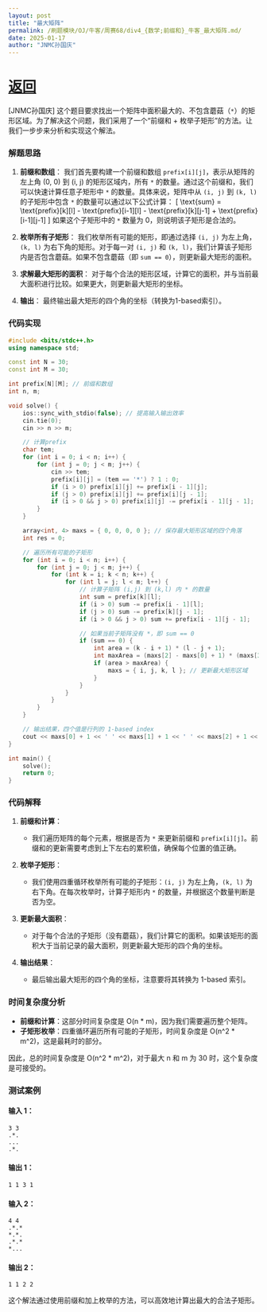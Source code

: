 ```yaml
---
layout: post
title: "最大矩阵"
permalink: /刷题模块/OJ/牛客/周赛68/div4_{数学;前缀和}_牛客_最大矩阵.md/
date: 2025-01-17
author: "JNMC孙国庆"
---
```


# [返回](https://aliceauto.github.io/%E5%88%B7%E9%A2%98%E6%A8%A1%E5%9D%97/OJ/)
[JNMC孙国庆]
这个题目要求找出一个矩阵中面积最大的、不包含蘑菇（`*`）的矩形区域。为了解决这个问题，我们采用了一个“前缀和 + 枚举子矩形”的方法。让我们一步步来分析和实现这个解法。

### 解题思路

1. **前缀和数组**：
   我们首先要构建一个前缀和数组 `prefix[i][j]`，表示从矩阵的左上角 (0, 0) 到 (i, j) 的矩形区域内，所有 `*` 的数量。通过这个前缀和，我们可以快速计算任意子矩形中 `*` 的数量。具体来说，矩阵中从 `(i, j)` 到 `(k, l)` 的子矩形中包含 `*` 的数量可以通过以下公式计算：
   \[
   \text{sum} = \text{prefix}[k][l] - \text{prefix}[i-1][l] - \text{prefix}[k][j-1] + \text{prefix}[i-1][j-1]
   \]
   如果这个子矩形中的 `*` 数量为 0，则说明该子矩形是合法的。

2. **枚举所有子矩形**：
   我们枚举所有可能的矩形，即通过选择 `(i, j)` 为左上角，`(k, l)` 为右下角的矩形。对于每一对 `(i, j)` 和 `(k, l)`，我们计算该子矩形内是否包含蘑菇。如果不包含蘑菇（即 `sum == 0`），则更新最大矩形的面积。

3. **求解最大矩形的面积**：
   对于每个合法的矩形区域，计算它的面积，并与当前最大面积进行比较。如果更大，则更新最大矩形的坐标。

4. **输出**：
   最终输出最大矩形的四个角的坐标（转换为1-based索引）。

### 代码实现

```cpp
#include <bits/stdc++.h>
using namespace std;

const int N = 30;
const int M = 30;

int prefix[N][M]; // 前缀和数组
int n, m;

void solve() {
    ios::sync_with_stdio(false); // 提高输入输出效率
    cin.tie(0);
    cin >> n >> m;

    // 计算prefix
    char tem;
    for (int i = 0; i < n; i++) {
        for (int j = 0; j < m; j++) {
            cin >> tem;
            prefix[i][j] = (tem == '*') ? 1 : 0;
            if (i > 0) prefix[i][j] += prefix[i - 1][j];
            if (j > 0) prefix[i][j] += prefix[i][j - 1];
            if (i > 0 && j > 0) prefix[i][j] -= prefix[i - 1][j - 1];
        }
    }

    array<int, 4> maxs = { 0, 0, 0, 0 }; // 保存最大矩形区域的四个角落
    int res = 0;

    // 遍历所有可能的子矩形
    for (int i = 0; i < n; i++) {
        for (int j = 0; j < m; j++) {
            for (int k = i; k < n; k++) {
                for (int l = j; l < m; l++) {
                    // 计算子矩阵 (i,j) 到 (k,l) 内 * 的数量
                    int sum = prefix[k][l];
                    if (i > 0) sum -= prefix[i - 1][l];
                    if (j > 0) sum -= prefix[k][j - 1];
                    if (i > 0 && j > 0) sum += prefix[i - 1][j - 1];

                    // 如果当前子矩阵没有 *，即 sum == 0
                    if (sum == 0) {
                        int area = (k - i + 1) * (l - j + 1);
                        int maxArea = (maxs[2] - maxs[0] + 1) * (maxs[3] - maxs[1] + 1);
                        if (area > maxArea) {
                            maxs = { i, j, k, l }; // 更新最大矩形区域
                        }
                    }
                }
            }
        }
    }

    // 输出结果，四个值是行列的 1-based index
    cout << maxs[0] + 1 << ' ' << maxs[1] + 1 << ' ' << maxs[2] + 1 << ' ' << maxs[3] + 1 << endl;
}

int main() {
    solve();
    return 0;
}
```

### 代码解释

1. **前缀和计算**：
   - 我们遍历矩阵的每个元素，根据是否为 `*` 来更新前缀和 `prefix[i][j]`。前缀和的更新需要考虑到上下左右的累积值，确保每个位置的值正确。

2. **枚举子矩形**：
   - 我们使用四重循环枚举所有可能的子矩形：`(i, j)` 为左上角，`(k, l)` 为右下角。在每次枚举时，计算子矩形内 `*` 的数量，并根据这个数量判断是否为空。

3. **更新最大面积**：
   - 对于每个合法的子矩形（没有蘑菇），我们计算它的面积。如果该矩形的面积大于当前记录的最大面积，则更新最大矩形的四个角的坐标。

4. **输出结果**：
   - 最后输出最大矩形的四个角的坐标，注意要将其转换为 1-based 索引。

### 时间复杂度分析

- **前缀和计算**：这部分时间复杂度是 O(n * m)，因为我们需要遍历整个矩阵。
- **子矩形枚举**：四重循环遍历所有可能的子矩形，时间复杂度是 O(n^2 * m^2)，这是最耗时的部分。

因此，总的时间复杂度是 O(n^2 * m^2)，对于最大 n 和 m 为 30 时，这个复杂度是可接受的。

### 测试案例

#### 输入 1：
```
3 3
.*.
...
.*.
```

#### 输出 1：
```
1 1 3 1
```

#### 输入 2：
```
4 4
.*.*
*.*.
.*.*
*...
```

#### 输出 2：
```
1 1 2 2
```

这个解法通过使用前缀和加上枚举的方法，可以高效地计算出最大的合法子矩形。
